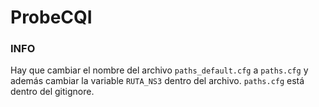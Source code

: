 # ProbeCQI
 
### INFO

Hay que cambiar el nombre del archivo `paths_default.cfg` a `paths.cfg` y además cambiar la variable `RUTA_NS3` dentro del archivo. `paths.cfg` está dentro del gitignore.
